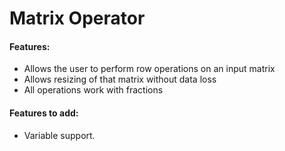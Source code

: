# Matrix Operator

#### Features:

* Allows the user to perform row operations on an input matrix
* Allows resizing of that matrix without data loss
* All operations work with fractions

#### Features to add:

* Variable support.
